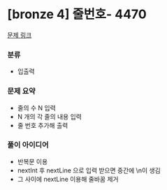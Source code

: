 # [bronze 4] 줄번호- 4470

[문제 링크](https://www.acmicpc.net/problem/4470)

### 분류
- 입출력

### 문제 요약
- 줄의 수 N 입력
- N 개의 각 줄의 내용 입력
- 줄 번호 추가해 출력

### 풀이 아이디어
- 반복문 이용
- nextInt 후 nextLine 으로 입력 받으면 중간에 \n이 생김
- 그 사이에 nextLine 이용해 줄바꿈 제거